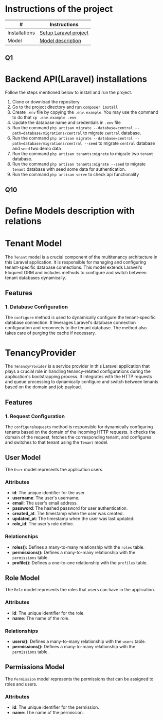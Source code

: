 # Instructions of the project #
|           #             |   **Instructions**      |
|-------------------------|-------------------------|
| Installations           |  [Setup Laravel project](#q1)<br>|
|   Model                 |  [Model description](#q10)<br>   |

## Q1
# Backend API(Laravel) installations
Follow the steps mentioned below to install and run the project.

1. Clone or download the repository
2. Go to the project directory and run `composer install`
3. Create `.env` file by copying the `.env.example`. You may use the command to do that `cp .env.example .env`
4. Update the database name and credentials in `.env` file
5. Run the command `php artisan migrate --database=central --path=database/migrations/central` to migrate `central` database.
6. Run the command `php artisan migrate --database=central --path=database/migrations/central --seed` to migrate `central` database and `seed` two demo data
7. Run the command `php artisan tenants:migrate` to migrate two `tenant` database.
8. Run the command `php artisan tenants:migrate --seed` to migrate `tenant` database with seed some data for authentication.
9. Run the command `php artisan serve` to check api functionality

## Q10
# Define Models description with relations

# Tenant Model

The `Tenant` model is a crucial component of the multitenancy architecture in this Laravel application. It is responsible for managing and configuring tenant-specific database connections. This model extends Laravel's Eloquent ORM and includes methods to configure and switch between tenant databases dynamically.

## Features

### 1. Database Configuration

The `configure` method is used to dynamically configure the tenant-specific database connection. It leverages Laravel's database connection configuration and reconnects to the tenant database. The method also takes care of purging the cache if necessary.

# TenancyProvider

The `TenancyProvider` is a service provider in this Laravel application that plays a crucial role in handling tenancy-related configurations during the application's bootstrapping process. It integrates with the HTTP requests and queue processing to dynamically configure and switch between tenants based on the domain and job payload.

## Features

### 1. Request Configuration

The `configureRequests` method is responsible for dynamically configuring tenants based on the domain of the incoming HTTP requests. It checks the domain of the request, fetches the corresponding tenant, and configures and switches to that tenant using the `Tenant` model.



## User Model

The `User` model represents the application users.

### Attributes

- **id**: The unique identifier for the user.
- **username**: The user's username.
- **email**: The user's email address.
- **password**: The hashed password for user authentication.
- **created_at**: The timestamp when the user was created.
- **updated_at**: The timestamp when the user was last updated.
- **role_id**: The user's role define.

### Relationships

- **roles():** Defines a many-to-many relationship with the `roles` table.
- **permissions():** Defines a many-to-many relationship with the `permissions` table.
- **profile():** Defines a one-to-one relationship with the `profiles` table.

## Role Model

The `Role` model represents the roles that users can have in the application.

### Attributes

- **id**: The unique identifier for the role.
- **name**: The name of the role.

### Relationships

- **users():** Defines a many-to-many relationship with the `users` table.
- **permissions():** Defines a many-to-many relationship with the `permissions` table.

## Permissions Model

The `Permission` model represents the permissions that can be assigned to roles and users.

### Attributes

- **id**: The unique identifier for the permission.
- **name**: The name of the permission.


